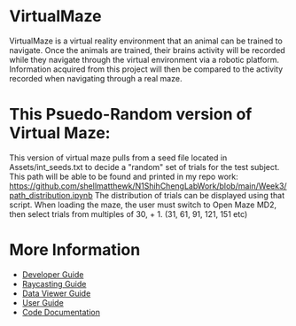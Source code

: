 # VirtualMaze
VirtualMaze is a virtual reality environment that an animal can be trained to
navigate.  Once the animals are trained, their brains activity will be recorded
while they navigate through the virtual environment via a robotic platform.
Information acquired from this project will then be compared to the activity
recorded when navigating through a real maze.

# This Psuedo-Random version of Virtual Maze: 
This version of virtual maze pulls from a seed file located in Assets/int_seeds.txt
to decide a "random" set of trials for the test subject. This path will be able to 
be found and printed in my repo work: https://github.com/shellmatthewk/N1ShihChengLabWork/blob/main/Week3/path_distribution.ipynb
The distribution of trials can be displayed using that script. When loading the 
maze, the user must switch to Open Maze MD2, then select trials from 
multiples of 30, + 1. (31, 61, 91, 121, 151 etc)  

# More Information

- [Developer Guide](/docs/DeveloperGuide.md)
- [Raycasting Guide](/docs/RaycastingGuide.md)
- [Data Viewer Guide](/docs/PlaybackGuide.md)
- [User Guide](/docs/UserGuide.md)
- [Code Documentation](/docs/CodeDocumentation.md)
